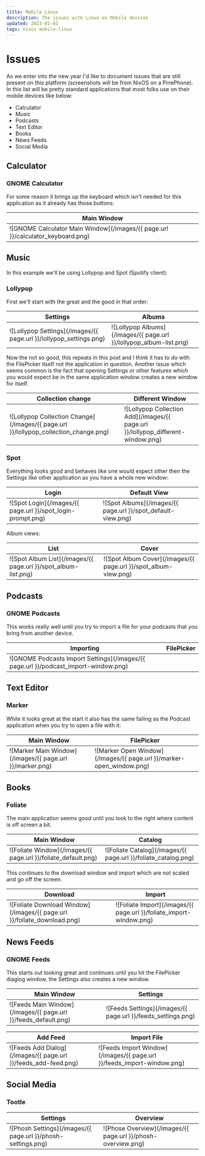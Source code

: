 ```yaml
---
title: Mobile Linux
description: The issues with Linux on Mobile devices
updated: 2023-01-01
tags: nixos mobile-linux
---
```


# Issues

As we enter into the new year I'd like to document issues that are still present on this platform (screenshots will be from NixOS on a PinePhone). In this list will be pretty standard applications that most folks use on their mobile devices like below:

- Calculator
- Music
- Podcasts
- Text Editor
- Books
- News Feeds
- Social Media

## Calculator

### GNOME Calculator

For some reason it brings up the keyboard which isn't needed for this application as it already has those buttons:

| Main Window |
| ----------- |
| ![GNOME Calculator Main Window](/images/{{ page.url }}/calculator_keyboard.png) |

## Music

In this example we'll be using Lollypop and Spot (Spotify client):

### Lollypop

First we'll start with the great and the good in that order:

| Settings | Albums |
| -------- | ------ |
![Lollypop Settings](/images/{{ page.url }}/lollypop_settings.png)| ![Lollypop Albums](/images/{{ page.url }}/lollypop_album-list.png) |

Now the not so good, this repeats in this post and I think it has to do with the FilePicker itself not the application in question. Another issue which seems common is the fact that opening Settings or other features which you would expect be in the same application window creates a new window for itself.

| Collection change | Different Window |
| ----------------- | ---------------- |
| ![Lollypop Collection Change](/images/{{ page.url }}/lollypop_collection_change.png) | ![Lollypop Collection Add](/images/{{ page.url }}/lollypop_different-window.png) |

### Spot

Everything looks good and behaves like one would expect other then the Settings like other application as you have a whole new window:

| Login | Default View |
| ----- | ------------ |
![Spot Login](/images/{{ page.url }}/spot_login-prompt.png)| ![Spot Albums](/images/{{ page.url }}/spot_default-view.png) |

Album views:

| List | Cover |
| ---- | ----- |
| ![Spot Album List](/images/{{ page.url }}/spot_album-list.png) | ![Spot Album Cover](/images/{{ page.url }}/spot_album-view.png) |

## Podcasts

### GNOME Podcasts

This works really well until you try to import a file for your podcasts that you bring from another device.

| Importing | FilePicker |
| --------- | ---------- |
| ![GNOME Podcasts Import Settings](/images/{{ page.url }}/podcast_import-window.png) |

## Text Editor

### Marker

While it looks great at the start it also has the same failing as the Podcast application when you try to open a file with it:

| Main Window | FilePicker |
| ----------- | ---------- |
| ![Marker Main Window](/images/{{ page.url }}/marker.png) | ![Marker Open Window](/images/{{ page.url }}/marker-open_window.png) |

## Books

### Foliate

The main application seems good until you look to the right where content is off screen a bit.

| Main Window | Catalog |
| ----------- | ------- |
| ![Foliate Window](/images/{{ page.url }}/foliate_default.png) | ![Foliate Catalog](/images/{{ page.url }}/foliate_catalog.png) |

This continues to the download window and import which are not scaled and go off the screen.

| Download | Import |
| -------- | ------- |
| ![Foliate Download Window](/images/{{ page.url }}/foliate_download.png) | ![Foliate Import](/images/{{ page.url }}/foliate_import-window.png) |

## News Feeds

### GNOME Feeds

This starts out looking great and continues until you hit the FilePicker diaglog window, the Settings also creates a new window.

| Main Window | Settings |
| ----------- | -------- |
| ![Feeds Main Window](/images/{{ page.url }}/feeds_default.png) | ![Feeds Settings](/images/{{ page.url }}/feeds_settings.png) |

| Add Feed | Import File |
| -------- | ----------- |
| ![Feeds Add Dialog](/images/{{ page.url }}/feeds_add-feed.png) | ![Feeds Import Window](/images/{{ page.url }}/feeds_import-window.png) |

## Social Media

### Tootle

| Settings | Overview |
| -------- | -------- |
| ![Phosh Settings](/images/{{ page.url }}/phosh-settings.png) | ![Phose Overview](/images/{{ page.url }}/phosh-overview.png) |
